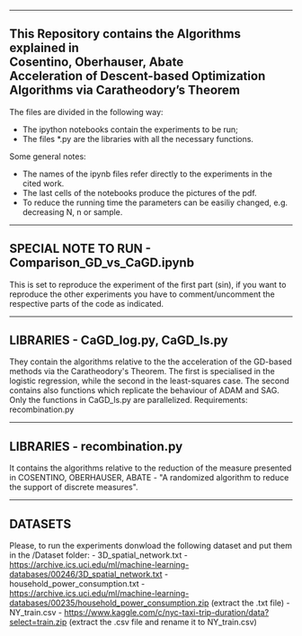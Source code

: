 ---------------------------------------------------
This Repository contains the Algorithms explained in<br />
Cosentino, Oberhauser, Abate<br />
Acceleration of Descent-based Optimization Algorithms via Caratheodory’s Theorem<br />
---------------------------------------------------

The files are divided in the following way:<br />
- The ipython notebooks contain the experiments to be run;<br />
- The files *.py are the libraries with all the necessary functions.<br />

Some general notes:<br />
- The names of the ipynb files refer directly to the experiments in the cited work.<br />
- The last cells of the notebooks produce the pictures of the pdf.<br />
- To reduce the running time the parameters can be easiliy changed, e.g. decreasing N, n or sample.<br />

----------------------------------------------------
SPECIAL NOTE TO RUN - Comparison_GD_vs_CaGD.ipynb 
----------------------------------------------------
This is set to reproduce the experiment of the first part (sin), if you
want to reproduce the other experiments you have to comment/uncomment the respective parts of the code
as indicated.

---------------------------------------------------
LIBRARIES - CaGD_log.py, CaGD_ls.py
---------------------------------------------------
They contain the algorithms relative to the the acceleration of the GD-based methods via the 
Caratheodory's Theorem. The first is specialised in the logistic regression, while the second in 
the least-squares case. The second contains also functions which replicate the behaviour of ADAM and SAG.
Only the functions in CaGD_ls.py are parallelized.
Requirements: recombination.py

----------------------------------------------------
LIBRARIES - recombination.py 
----------------------------------------------------
It contains the algorithms relative to the reduction of the measure presented in 
COSENTINO, OBERHAUSER, ABATE - "A randomized algorithm to reduce the support of discrete measures".

---------------------------------------------------
DATASETS
---------------------------------------------------
Please, to run the experiments donwload the following dataset and put them in the /Dataset folder:
	- 3D_spatial_network.txt - 
      https://archive.ics.uci.edu/ml/machine-learning-databases/00246/3D_spatial_network.txt
	- household_power_consumption.txt - 
      https://archive.ics.uci.edu/ml/machine-learning-databases/00235/household_power_consumption.zip
      (extract the .txt file)
    - NY_train.csv - 
      https://www.kaggle.com/c/nyc-taxi-trip-duration/data?select=train.zip
      (extract the .csv file and rename it to NY_train.csv)

